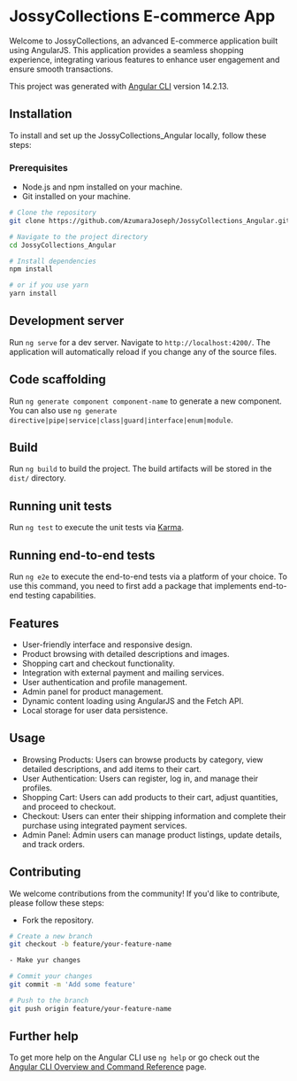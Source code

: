 # JossyCollections E-commerce App
Welcome to JossyCollections, an advanced E-commerce application built using AngularJS. This application provides a seamless shopping experience, integrating various features to enhance user engagement and ensure smooth transactions.

This project was generated with [Angular CLI](https://github.com/angular/angular-cli) version 14.2.13.

## Installation
To install and set up the JossyCollections_Angular locally, follow these steps:

### Prerequisites
- Node.js and npm installed on your machine.
- Git installed on your machine.

```bash
# Clone the repository
git clone https://github.com/AzumaraJoseph/JossyCollections_Angular.git

# Navigate to the project directory
cd JossyCollections_Angular

# Install dependencies
npm install

# or if you use yarn
yarn install

```

## Development server

Run `ng serve` for a dev server. Navigate to `http://localhost:4200/`. The application will automatically reload if you change any of the source files.

## Code scaffolding

Run `ng generate component component-name` to generate a new component. You can also use `ng generate directive|pipe|service|class|guard|interface|enum|module`.

## Build

Run `ng build` to build the project. The build artifacts will be stored in the `dist/` directory.

## Running unit tests

Run `ng test` to execute the unit tests via [Karma](https://karma-runner.github.io).

## Running end-to-end tests

Run `ng e2e` to execute the end-to-end tests via a platform of your choice. To use this command, you need to first add a package that implements end-to-end testing capabilities.

## Features
- User-friendly interface and responsive design.
- Product browsing with detailed descriptions and images.
- Shopping cart and checkout functionality.
- Integration with external payment and mailing services.
- User authentication and profile management.
- Admin panel for product management.
- Dynamic content loading using AngularJS and the Fetch API.
- Local storage for user data persistence.

## Usage
- Browsing Products: Users can browse products by category, view detailed descriptions, and add items to their cart.
- User Authentication: Users can register, log in, and manage their profiles.
- Shopping Cart: Users can add products to their cart, adjust quantities, and proceed to checkout.
- Checkout: Users can enter their shipping information and complete their purchase using integrated payment services.
- Admin Panel: Admin users can manage product listings, update details, and track orders.

## Contributing
 We welcome contributions from the community! If you'd like to contribute, please follow these steps:

- Fork the repository.

```bash
# Create a new branch
git checkout -b feature/your-feature-name

- Make yur changes 

# Commit your changes
git commit -m 'Add some feature'

# Push to the branch
git push origin feature/your-feature-name

```

## Further help
To get more help on the Angular CLI use `ng help` or go check out the [Angular CLI Overview and Command Reference](https://angular.io/cli) page.
